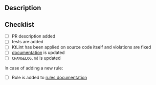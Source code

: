 ## Description

<!--Describe what was done and why (mandatory). The description should help the reviewer to understand what the PR is about and which decisions have been made.

If the PR solves an issue then provide a link to that issue. -->

## Checklist

<!-- Following checklist may be skipped in some cases -->
- [ ] PR description added
- [ ] tests are added
- [ ] KtLint has been applied on source code itself and violations are fixed
- [ ] [documentation](https://pinterest.github.io/ktlint/) is updated
- [ ] `CHANGELOG.md` is updated

In case of adding a new rule:
- [ ] Rule is added to [rules documentation](https://pinterest.github.io/ktlint/rules/standard/)
